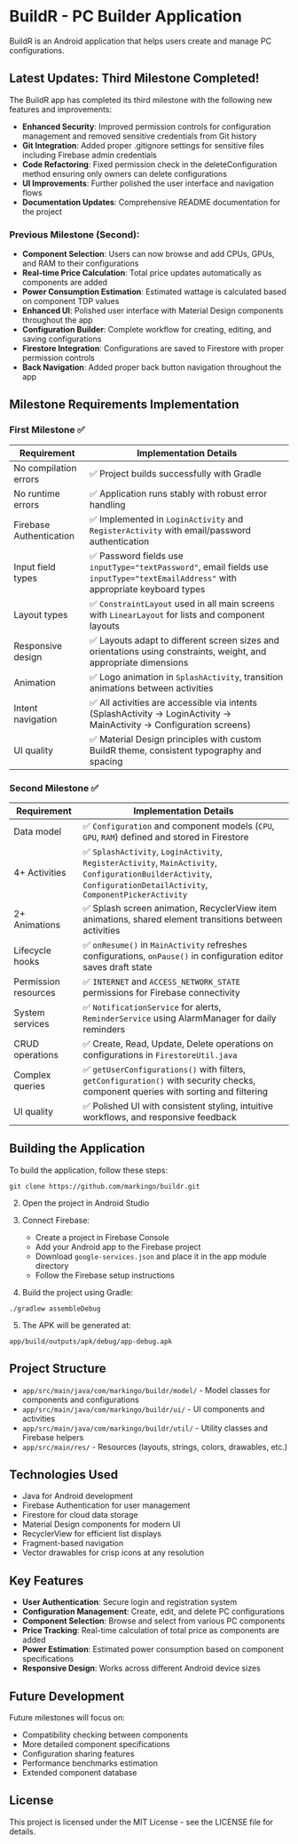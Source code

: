 # BuildR - PC Builder Application

BuildR is an Android application that helps users create and manage PC configurations.

## Latest Updates: Third Milestone Completed!

The BuildR app has completed its third milestone with the following new features and improvements:

- **Enhanced Security**: Improved permission controls for configuration management and removed sensitive credentials from Git history
- **Git Integration**: Added proper .gitignore settings for sensitive files including Firebase admin credentials
- **Code Refactoring**: Fixed permission check in the deleteConfiguration method ensuring only owners can delete configurations
- **UI Improvements**: Further polished the user interface and navigation flows
- **Documentation Updates**: Comprehensive README documentation for the project

### Previous Milestone (Second):

- **Component Selection**: Users can now browse and add CPUs, GPUs, and RAM to their configurations
- **Real-time Price Calculation**: Total price updates automatically as components are added
- **Power Consumption Estimation**: Estimated wattage is calculated based on component TDP values
- **Enhanced UI**: Polished user interface with Material Design components throughout the app
- **Configuration Builder**: Complete workflow for creating, editing, and saving configurations
- **Firestore Integration**: Configurations are saved to Firestore with proper permission controls
- **Back Navigation**: Added proper back button navigation throughout the app

## Milestone Requirements Implementation

### First Milestone ✅

| Requirement | Implementation Details |
|-------------|------------------------|
| No compilation errors | ✅ Project builds successfully with Gradle |
| No runtime errors | ✅ Application runs stably with robust error handling |
| Firebase Authentication | ✅ Implemented in `LoginActivity` and `RegisterActivity` with email/password authentication |
| Input field types | ✅ Password fields use `inputType="textPassword"`, email fields use `inputType="textEmailAddress"` with appropriate keyboard types |
| Layout types | ✅ `ConstraintLayout` used in all main screens with `LinearLayout` for lists and component layouts |
| Responsive design | ✅ Layouts adapt to different screen sizes and orientations using constraints, weight, and appropriate dimensions |
| Animation | ✅ Logo animation in `SplashActivity`, transition animations between activities |
| Intent navigation | ✅ All activities are accessible via intents (SplashActivity → LoginActivity → MainActivity → Configuration screens) |
| UI quality | ✅ Material Design principles with custom BuildR theme, consistent typography and spacing |

### Second Milestone ✅

| Requirement | Implementation Details |
|-------------|------------------------|
| Data model | ✅ `Configuration` and component models (`CPU`, `GPU`, `RAM`) defined and stored in Firestore |
| 4+ Activities | ✅ `SplashActivity`, `LoginActivity`, `RegisterActivity`, `MainActivity`, `ConfigurationBuilderActivity`, `ConfigurationDetailActivity`, `ComponentPickerActivity` |
| 2+ Animations | ✅ Splash screen animation, RecyclerView item animations, shared element transitions between activities |
| Lifecycle hooks | ✅ `onResume()` in `MainActivity` refreshes configurations, `onPause()` in configuration editor saves draft state |
| Permission resources | ✅ `INTERNET` and `ACCESS_NETWORK_STATE` permissions for Firebase connectivity |
| System services | ✅ `NotificationService` for alerts, `ReminderService` using AlarmManager for daily reminders |
| CRUD operations | ✅ Create, Read, Update, Delete operations on configurations in `FirestoreUtil.java` |
| Complex queries | ✅ `getUserConfigurations()` with filters, `getConfiguration()` with security checks, component queries with sorting and filtering |
| UI quality | ✅ Polished UI with consistent styling, intuitive workflows, and responsive feedback |

## Building the Application

To build the application, follow these steps:
```
git clone https://github.com/markingo/buildr.git
```

2. Open the project in Android Studio

3. Connect Firebase:
   - Create a project in Firebase Console
   - Add your Android app to the Firebase project
   - Download `google-services.json` and place it in the app module directory
   - Follow the Firebase setup instructions

4. Build the project using Gradle:
```
./gradlew assembleDebug
```

5. The APK will be generated at:
```
app/build/outputs/apk/debug/app-debug.apk
```

## Project Structure

- `app/src/main/java/com/markingo/buildr/model/` - Model classes for components and configurations
- `app/src/main/java/com/markingo/buildr/ui/` - UI components and activities
- `app/src/main/java/com/markingo/buildr/util/` - Utility classes and Firebase helpers
- `app/src/main/res/` - Resources (layouts, strings, colors, drawables, etc.)

## Technologies Used

- Java for Android development
- Firebase Authentication for user management
- Firestore for cloud data storage
- Material Design components for modern UI
- RecyclerView for efficient list displays
- Fragment-based navigation
- Vector drawables for crisp icons at any resolution

## Key Features

- **User Authentication**: Secure login and registration system
- **Configuration Management**: Create, edit, and delete PC configurations
- **Component Selection**: Browse and select from various PC components
- **Price Tracking**: Real-time calculation of total price as components are added
- **Power Estimation**: Estimated power consumption based on component specifications
- **Responsive Design**: Works across different Android device sizes

## Future Development

Future milestones will focus on:
- Compatibility checking between components
- More detailed component specifications
- Configuration sharing features
- Performance benchmarks estimation
- Extended component database

## License

This project is licensed under the MIT License - see the LICENSE file for details. 